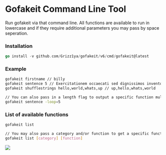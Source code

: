 # Gofakeit Command Line Tool

Run gofakeit via that command line.
All functions are available to run in lowercase and if they require additional parameters you may pass by space seperation.

### Installation

```go
go install -v github.com/Grizz1ya/gofakeit/v6/cmd/gofakeit@latest
```

### Example

```bash
gofakeit firstname // billy
gofakeit sentence 5 // Exercitationem occaecati sed dignissimos inventore.
gofakeit shufflestrings hello,world,whats,up // up,hello,whats,world

// You can also pass in a length flag to output a specific function multiple times
gofakeit sentence -loop=5
```

### List of available functions

```bash
gofakeit list

// You may also pass a category and/or function to get a specific function data
gofakeit list [category] [function]
```

![](https://raw.githubusercontent.com/Grizz1ya/gofakeit/master/cmd/gofakeit/cmd.gif)
